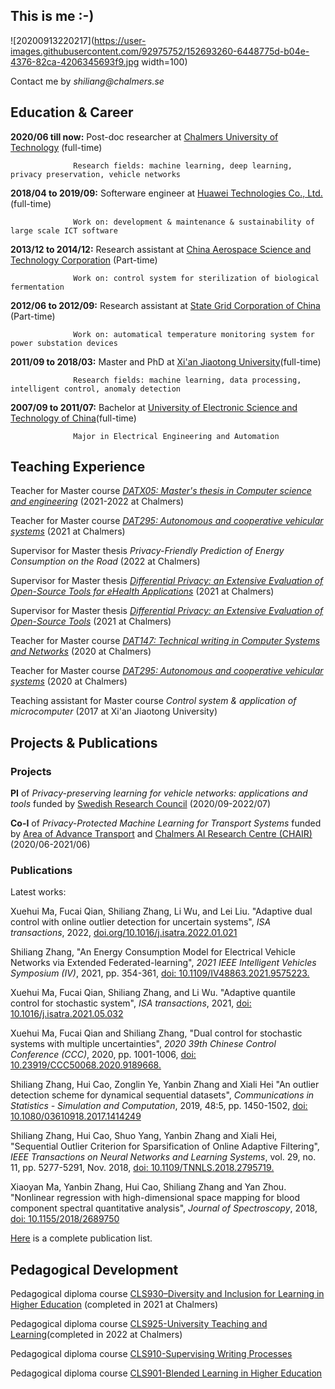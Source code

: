 ## This is me :-)

![20200913220217](https://user-images.githubusercontent.com/92975752/152693260-6448775d-b04e-4376-82ca-4206345693f9.jpg width=100)

Contact me by _shiliang@chalmers.se_

## **Education & Career**

**2020/06 till now:** Post-doc researcher at [Chalmers University of Technology](https://www.chalmers.se/en/Pages/default.aspx) (full-time) 

                  Research fields: machine learning, deep learning, privacy preservation, vehicle networks

**2018/04 to 2019/09:** Softerware engineer at [Huawei Technologies Co., Ltd.](https://www.huawei.com/en/) (full-time) 

                  Work on: development & maintenance & sustainability of large scale ICT software

**2013/12 to 2014/12:** Research assistant at [China Aerospace Science and Technology Corporation](http://english.spacechina.com) (Part-time)

                  Work on: control system for sterilization of biological fermentation

**2012/06 to 2012/09:** Research assistant at [State Grid Corporation of China](http://www.sgcc.com.cn/html/sgcc_main_en/index.shtml) (Part-time)

                  Work on: automatical temperature monitoring system for power substation devices

**2011/09 to 2018/03:** Master and PhD at [Xi'an Jiaotong University](http://en.xjtu.edu.cn/)(full-time) 

                  Research fields: machine learning, data processing, intelligent control, anomaly detection
                        
**2007/09 to 2011/07:** Bachelor at [University of Electronic Science and Technology of China](https://en.uestc.edu.cn/)(full-time) 

                  Major in Electrical Engineering and Automation

## **Teaching Experience**

Teacher for Master course [_DATX05: Master's thesis in Computer science and engineering_](https://student.portal.chalmers.se/en/chalmersstudies/courseinformation/pages/searchcourse.aspx?course_id=16025&parsergrp=3) (2021-2022 at Chalmers)

Teacher for Master course [_DAT295: Autonomous and cooperative vehicular systems_](https://chalmers.instructure.com/courses/11041/assignments/syllabus) (2021 at Chalmers)

Supervisor for Master thesis _Privacy-Friendly Prediction of Energy Consumption on the Road_ (2022 at Chalmers)

Supervisor for Master thesis [_Differential Privacy: an Extensive Evaluation of Open-Source Tools for eHealth Applications_](https://masterthesis.cms.chalmers.se/content/differential-privacy-extensive-evaluation-open-source-tools-ehealth-applications) (2021 at Chalmers)

Supervisor for Master thesis [_Differential Privacy: an Extensive Evaluation of Open-Source Tools_](https://masterthesis.cms.chalmers.se/content/differential-privacy-extensive-evaluation-open-source-tools-httpschalmerszoomusj67483532068) (2021 at Chalmers)

Teacher for Master course [_DAT147: Technical writing in Computer Systems and Networks_](https://chalmers.instructure.com/courses/10296/assignments/syllabus) (2020 at Chalmers)

Teacher for Master course [_DAT295: Autonomous and cooperative vehicular systems_](https://chalmers.instructure.com/courses/11041/assignments/syllabus) (2020 at Chalmers)

Teaching assistant for Master course _Control system & application of microcomputer_ (2017 at Xi'an Jiaotong University)

## **Projects & Publications**

### Projects

**PI** of _Privacy-preserving learning for vehicle networks: applications and tools_ funded by [Swedish Research Council](https://www.vr.se/english.html) (2020/09-2022/07)

**Co-I** of _Privacy-Protected Machine Learning for Transport Systems_ funded by [Area of Advance Transport](http://www.chalmers.se/en/areas-of-advance/Transport/Pages/Read-more.aspx) and [Chalmers AI Research Centre (CHAIR)](https://www.chalmers.se/en/centres/chair/Pages/default.aspx) (2020/06-2021/06)

### Publications

Latest works:

Xuehui Ma, Fucai Qian, Shiliang Zhang, Li Wu, and Lei Liu. "Adaptive dual control with online outlier detection for uncertain systems", _ISA transactions_, 2022, [doi.org/10.1016/j.isatra.2022.01.021](https://www.sciencedirect.com/science/article/pii/S0019057822000386)

Shiliang Zhang, "An Energy Consumption Model for Electrical Vehicle Networks via Extended Federated-learning", _2021 IEEE Intelligent Vehicles Symposium (IV)_, 2021, pp. 354-361, [doi: 10.1109/IV48863.2021.9575223.](https://ieeexplore.ieee.org/document/9575223)

Xuehui Ma, Fucai Qian, Shiliang Zhang, and Li Wu. "Adaptive quantile control for stochastic system", _ISA transactions_, 2021, [doi: 10.1016/j.isatra.2021.05.032](https://www.sciencedirect.com/science/article/abs/pii/S0019057821002950?via%3Dihub)

Xuehui Ma, Fucai Qian and Shiliang Zhang, "Dual control for stochastic systems with multiple uncertainties", _2020 39th Chinese Control Conference (CCC)_, 2020, pp. 1001-1006, [doi: 10.23919/CCC50068.2020.9189668.](https://ieeexplore.ieee.org/abstract/document/9189668)

Shiliang Zhang, Hui Cao, Zonglin Ye, Yanbin Zhang and Xiali Hei "An outlier detection scheme for dynamical sequential datasets", _Communications in Statistics - Simulation and Computation_, 2019, 48:5, pp. 1450-1502, [doi: 10.1080/03610918.2017.1414249](https://www.tandfonline.com/doi/full/10.1080/03610918.2017.1414249)

Shiliang Zhang, Hui Cao, Shuo Yang, Yanbin Zhang and Xiali Hei, "Sequential Outlier Criterion for Sparsification of Online Adaptive Filtering", _IEEE Transactions on Neural Networks and Learning Systems_, vol. 29, no. 11, pp. 5277-5291, Nov. 2018, [doi: 10.1109/TNNLS.2018.2795719.](https://ieeexplore.ieee.org/abstract/document/8291826)

Xiaoyan Ma, Yanbin Zhang, Hui Cao, Shiliang Zhang and Yan Zhou. "Nonlinear regression with high-dimensional space mapping for blood component spectral quantitative analysis", _Journal of Spectroscopy_, 2018, [doi: 10.1155/2018/2689750](https://www.hindawi.com/journals/jspec/2018/2689750/)

[Here](https://scholar.google.com/citations?user=qAgTw3EAAAAJ&hl=en) is a complete publication list.

<!--## **Acadmic Participations**-->

## **Pedagogical Development**

Pedagogical diploma course [CLS930–Diversity and Inclusion for Learning in Higher Education](https://chalmersuniversity.app.box.com/s/r8fw8ve1f2y2n3zc2mddr3kr8v37sg4i) (completed in 2021 at Chalmers)

Pedagogical diploma course [CLS925-University Teaching and Learning](https://chalmersuniversity.app.box.com/s/4suyobb5adcd022jmnkchfpfbh4t19ra)(completed in 2022 at Chalmers) 

Pedagogical diploma course [CLS910-Supervising Writing Processes](https://chalmersuniversity.app.box.com/s/tbpcugrl16fpktt93p8n25shkhxixuwh) 

Pedagogical diploma course [CLS901-Blended Learning in Higher Education](https://chalmersuniversity.app.box.com/s/vwzr4hn4uo7pa1i3dx9k1cfoc0s10t52) 

<!--

**Bold** and _Italic_ and `Code` text

Markdown is a lightweight and easy-to-use syntax for styling your writing. It includes conventions for

```markdown
Syntax highlighted code block

# Header 1
## Header 2
### Header 3

- Bulleted
- List

1. Numbered
2. List

**Bold** and _Italic_ and `Code` text

[Link](url) and ![Image](src)
```

For more details see [Basic writing and formatting syntax](https://docs.github.com/en/github/writing-on-github/getting-started-with-writing-and-formatting-on-github/basic-writing-and-formatting-syntax).

Your Pages site will use the layout and styles from the Jekyll theme you have selected in your [repository settings](https://github.com/slzhang-git/shiliang.github.io/settings/pages). The name of this theme is saved in the Jekyll `_config.yml` configuration file.

Having trouble with Pages? Check out our [documentation](https://docs.github.com/categories/github-pages-basics/) or [contact support](https://support.github.com/contact) and we’ll help you sort it out.



## Contact Information

-->
